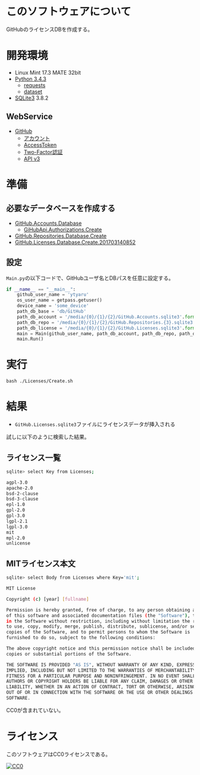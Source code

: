 ﻿# このソフトウェアについて

GitHubのライセンスDBを作成する。

# 開発環境

* Linux Mint 17.3 MATE 32bit
* [Python 3.4.3](https://www.python.org/downloads/release/python-343/)
    * [requests](http://requests-docs-ja.readthedocs.io/en/latest/)
    * [dataset](https://github.com/pudo/dataset)
* [SQLite3](https://www.sqlite.org/index.html) 3.8.2

## WebService

* [GitHub](https://github.com/)
    * [アカウント](https://github.com/join?source=header-home)
    * [AccessToken](https://github.com/settings/tokens)
    * [Two-Factor認証](https://github.com/settings/two_factor_authentication/intro)
    * [API v3](https://developer.github.com/v3/)

# 準備

## 必要なデータベースを作成する

* [GitHub.Accounts.Database](https://github.com/ytyaru/GitHub.Accounts.Database.20170107081237765)
    * [GiHubApi.Authorizations.Create](https://github.com/ytyaru/GiHubApi.Authorizations.Create.20170113141429500)
* [GitHub.Repositories.Database.Create](https://github.com/ytyaru/GitHub.Repositories.Database.Create.20170114123411296)
* [GitHub.Licenses.Database.Create.201703140852](https://github.com/ytyaru/GitHub.Licenses.Database.Create.201703140852)

## 設定

`Main.py`の以下コードで、GitHubユーザ名とDBパスを任意に設定する。

```python
if __name__ == "__main__":
	github_user_name = 'ytyaru'
	os_user_name = getpass.getuser()
	device_name = 'some_device'
	path_db_base = 'db/GitHub'
	path_db_account = '/media/{0}/{1}/{2}/GitHub.Accounts.sqlite3'.format(os_user_name, device_name, path_db_base)
	path_db_repo = '/media/{0}/{1}/{2}/GitHub.Repositories.{3}.sqlite3'.format(os_user_name, device_name, path_db_base, github_user_name)
	path_db_license = '/media/{0}/{1}/{2}/GitHub.Licenses.sqlite3'.format(os_user_name, device_name, path_db_base)
	main = Main(github_user_name, path_db_account, path_db_repo, path_db_license)
	main.Run()
```

# 実行

```dosbatch
bash ./Licenses/Create.sh
```

# 結果

* `GitHub.Licenses.sqlite3`ファイルにライセンスデータが挿入される

試しに以下のように検索した結果。

## ライセンス一覧

```sh
sqlite> select Key from Licenses;
```
```sh
agpl-3.0
apache-2.0
bsd-2-clause
bsd-3-clause
epl-1.0
gpl-2.0
gpl-3.0
lgpl-2.1
lgpl-3.0
mit
mpl-2.0
unlicense
```

## MITライセンス本文

```sh
sqlite> select Body from Licenses where Key='mit';
```
```sh
MIT License

Copyright (c) [year] [fullname]

Permission is hereby granted, free of charge, to any person obtaining a copy
of this software and associated documentation files (the "Software"), to deal
in the Software without restriction, including without limitation the rights
to use, copy, modify, merge, publish, distribute, sublicense, and/or sell
copies of the Software, and to permit persons to whom the Software is
furnished to do so, subject to the following conditions:

The above copyright notice and this permission notice shall be included in all
copies or substantial portions of the Software.

THE SOFTWARE IS PROVIDED "AS IS", WITHOUT WARRANTY OF ANY KIND, EXPRESS OR
IMPLIED, INCLUDING BUT NOT LIMITED TO THE WARRANTIES OF MERCHANTABILITY,
FITNESS FOR A PARTICULAR PURPOSE AND NONINFRINGEMENT. IN NO EVENT SHALL THE
AUTHORS OR COPYRIGHT HOLDERS BE LIABLE FOR ANY CLAIM, DAMAGES OR OTHER
LIABILITY, WHETHER IN AN ACTION OF CONTRACT, TORT OR OTHERWISE, ARISING FROM,
OUT OF OR IN CONNECTION WITH THE SOFTWARE OR THE USE OR OTHER DEALINGS IN THE
SOFTWARE.

```

CC0が含まれていない。

# ライセンス #

このソフトウェアはCC0ライセンスである。

[![CC0](http://i.creativecommons.org/p/zero/1.0/88x31.png "CC0")](http://creativecommons.org/publicdomain/zero/1.0/deed.ja)
